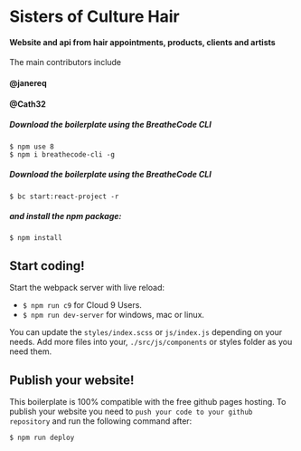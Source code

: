 # Sisters of Culture Hair
#### Website and api from hair appointments, products, clients and artists
The main contributors include
#### @janereq
#### @Cath32

##### Download the boilerplate using the BreatheCode CLI
```
$ npm use 8
$ npm i breathecode-cli -g
```

##### Download the boilerplate using the BreatheCode CLI
```
$ bc start:react-project -r
```
##### and install the npm package:
```
$ npm install
```

## Start coding! 

Start the webpack server with live reload:
- `$ npm run c9` for Cloud 9 Users.
- `$ npm run dev-server` for windows, mac or linux.

You can update the `styles/index.scss` or `js/index.js` depending on your needs.
Add more files into your, `./src/js/components` or styles folder as you need them.

## Publish your website! 

This boilerplate is 100% compatible with the free github pages hosting.
To publish your website you need to `push your code to your github repository` and run the following command after:
```sh
$ npm run deploy
```